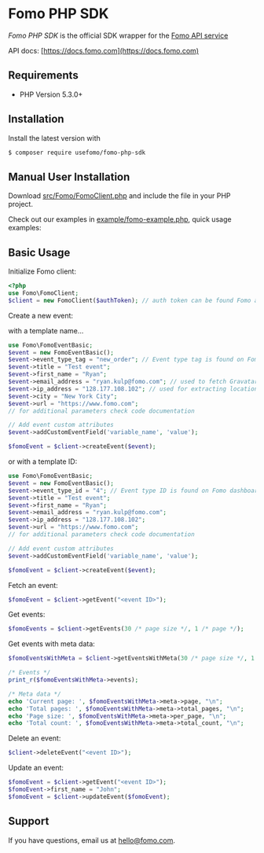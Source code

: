 Fomo PHP SDK
================

*Fomo PHP SDK* is the official SDK wrapper for the [Fomo API service](https://fomo.com)

API docs: [https://docs.fomo.com](https://docs.fomo.com)

## Requirements

- PHP Version 5.3.0+

## Installation

Install the latest version with

```bash
$ composer require usefomo/fomo-php-sdk
```

## Manual User Installation

Download [src/Fomo/FomoClient.php](src/Fomo/FomoClient.php) and include the file in your PHP project.

Check out our examples in [example/fomo-example.php](example/fomo-example.php), quick usage examples:

## Basic Usage

Initialize Fomo client:

```php
<?php
use Fomo\FomoClient;
$client = new FomoClient($authToken); // auth token can be found Fomo application admin dashboard (App -> API Access)
```

Create a new event:

with a template name...

```php
use Fomo\FomoEventBasic;
$event = new FomoEventBasic();
$event->event_type_tag = "new_order"; // Event type tag is found on Fomo dashboard (Templates -> Template name)
$event->title = "Test event";
$event->first_name = "Ryan";
$event->email_address = "ryan.kulp@fomo.com"; // used to fetch Gravatar for notification image
$event->ip_address = "128.177.108.102"; // used for extracting location parameters (city, province, country)
$event->city = "New York City";
$event->url = "https://www.fomo.com";
// for additional parameters check code documentation

// Add event custom attributes
$event->addCustomEventField('variable_name', 'value');

$fomoEvent = $client->createEvent($event);
```

or with a template ID:

```php
use Fomo\FomoEventBasic;
$event = new FomoEventBasic();
$event->event_type_id = "4"; // Event type ID is found on Fomo dashboard (Templates -> Template ID)
$event->title = "Test event";
$event->first_name = "Ryan";
$event->email_address = "ryan.kulp@fomo.com";
$event->ip_address = "128.177.108.102";
$event->url = "https://www.fomo.com";
// for additional parameters check code documentation

// Add event custom attributes
$event->addCustomEventField('variable_name', 'value');

$fomoEvent = $client->createEvent($event);
```

Fetch an event:

```php
$fomoEvent = $client->getEvent("<event ID>");
```

Get events:

```php
$fomoEvents = $client->getEvents(30 /* page size */, 1 /* page */);
```

Get events with meta data:

```php
$fomoEventsWithMeta = $client->getEventsWithMeta(30 /* page size */, 1 /* page */);

/* Events */
print_r($fomoEventsWithMeta->events);

/* Meta data */
echo 'Current page: ', $fomoEventsWithMeta->meta->page, "\n";
echo 'Total pages: ', $fomoEventsWithMeta->meta->total_pages, "\n";
echo 'Page size: ', $fomoEventsWithMeta->meta->per_page, "\n";
echo 'Total count: ', $fomoEventsWithMeta->meta->total_count, "\n";
```

Delete an event:

```php
$client->deleteEvent("<event ID>");
```

Update an event:

```php
$fomoEvent = $client->getEvent("<event ID>");
$fomoEvent->first_name = "John";
$fomoEvent = $client->updateEvent($fomoEvent);
```

## Support

If you have questions, email us at [hello@fomo.com](mailto:hello@fomo.com).
